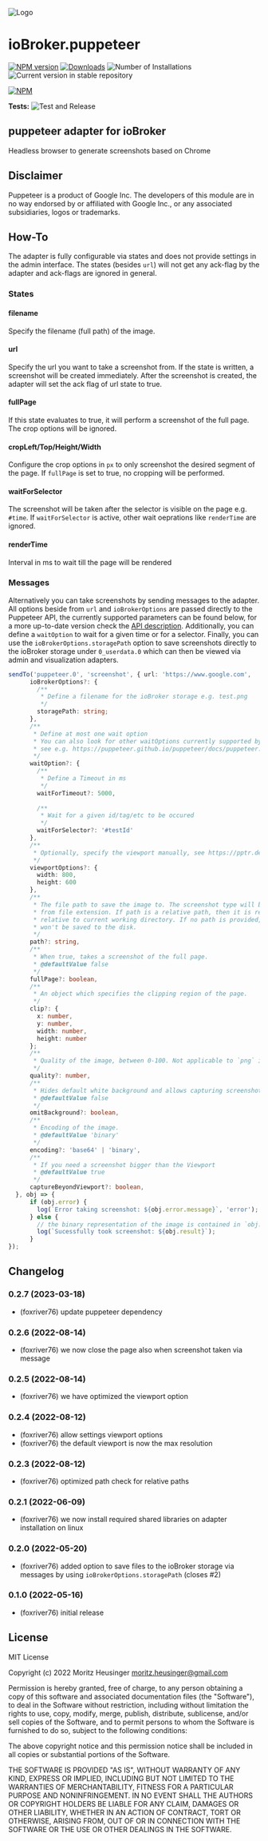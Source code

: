 ![Logo](admin/puppeteer.png)
# ioBroker.puppeteer

[![NPM version](https://img.shields.io/npm/v/iobroker.puppeteer.svg)](https://www.npmjs.com/package/iobroker.puppeteer)
[![Downloads](https://img.shields.io/npm/dm/iobroker.puppeteer.svg)](https://www.npmjs.com/package/iobroker.puppeteer)
![Number of Installations](https://iobroker.live/badges/puppeteer-installed.svg)
![Current version in stable repository](https://iobroker.live/badges/puppeteer-stable.svg)

[![NPM](https://nodei.co/npm/iobroker.puppeteer.png?downloads=true)](https://nodei.co/npm/iobroker.puppeteer/)

**Tests:** ![Test and Release](https://github.com/foxriver76/ioBroker.puppeteer/workflows/Test%20and%20Release/badge.svg)

## puppeteer adapter for ioBroker

Headless browser to generate screenshots based on Chrome

## Disclaimer
Puppeteer is a product of Google Inc. The developers of this module are in no way endorsed by or affiliated with Google Inc., 
or any associated subsidiaries, logos or trademarks.

## How-To
The adapter is fully configurable via states and does not provide settings in the admin interface.
The states (besides `url`) will not get any ack-flag by the adapter and ack-flags are ignored in general.

### States

#### filename
Specify the filename (full path) of the image.

#### url
Specify the url you want to take a screenshot from. If the state is written, a screenshot will be created immediately.
After the screenshot is created, the adapter will set the ack flag of url state to true.

#### fullPage
If this state evaluates to true, it will perform a screenshot of the full page. The crop options will be ignored.

#### cropLeft/Top/Height/Width
Configure the crop options in `px` to only screenshot the desired segment of the page. 
If `fullPage` is set to true, no cropping will be performed.

#### waitForSelector
The screenshot will be taken after the selector is visible on the page e.g. `#time`. If `waitForSelector` is active, 
other wait oeprations like `renderTime` are ignored.

#### renderTime
Interval in ms to wait till the page will be rendered

### Messages
Alternatively you can take screenshots by sending messages to the adapter.
All options beside from `url` and `ioBrokerOptions` are passed directly to the Puppeteer API, the currently supported parameters can be found
below, for a more up-to-date version check the [API description](https://pptr.dev/api/puppeteer.screenshotoptions). 
Additionally, you can define a `waitOption` to wait for a given time or for a selector. Finally, you can use the `ioBrokerOptions.storagePath` 
option to save screenshots directly to the ioBroker storage under `0_userdata.0` which can then be viewed via admin and visualization adapters.

```typescript
sendTo('puppeteer.0', 'screenshot', { url: 'https://www.google.com',
      ioBrokerOptions?: {
        /**
         * Define a filename for the ioBroker storage e.g. test.png
         */
        storagePath: string;
      },
      /**
       * Define at most one wait option
       * You can also look for other waitOptions currently supported by Puppeteer API
       * see e.g. https://puppeteer.github.io/puppeteer/docs/puppeteer.page.waitforfilechooser
       */
      waitOption?: {
        /**
         * Define a Timeout in ms
         */
        waitForTimeout?: 5000,
    
        /**
         * Wait for a given id/tag/etc to be occured
         */
        waitForSelector?: '#testId'
      },
      /**
       * Optionally, specify the viewport manually, see https://pptr.dev/api/puppeteer.viewport
       */
      viewportOptions?: {
        width: 800,
        height: 600
      },
      /**
       * The file path to save the image to. The screenshot type will be inferred
       * from file extension. If path is a relative path, then it is resolved
       * relative to current working directory. If no path is provided, the image
       * won't be saved to the disk.
       */
      path?: string,
      /**
       * When true, takes a screenshot of the full page.
       * @defaultValue false
       */
      fullPage?: boolean,
      /**
       * An object which specifies the clipping region of the page.
       */
      clip?: {         
        x: number,
        y: number,
        width: number,
        height: number 
      };
      /**
       * Quality of the image, between 0-100. Not applicable to `png` images.
       */
      quality?: number,
      /**
       * Hides default white background and allows capturing screenshots with transparency.
       * @defaultValue false
       */
      omitBackground?: boolean,
      /**
       * Encoding of the image.
       * @defaultValue 'binary'
       */
      encoding?: 'base64' | 'binary',
      /**
       * If you need a screenshot bigger than the Viewport
       * @defaultValue true
       */
      captureBeyondViewport?: boolean,
  }, obj => {
      if (obj.error) {
        log(`Error taking screenshot: ${obj.error.message}`, 'error');
      } else {
        // the binary representation of the image is contained in `obj.result`
        log(`Sucessfully took screenshot: ${obj.result}`);
      }
});
```

## Changelog
<!--
    Placeholder for the next version (at the beginning of the line):
    ### **WORK IN PROGRESS**
-->
### 0.2.7 (2023-03-18)
* (foxriver76) update puppeteer dependency

### 0.2.6 (2022-08-14)
* (foxriver76) we now close the page also when screenshot taken via message

### 0.2.5 (2022-08-14)
* (foxriver76) we have optimized the viewport option

### 0.2.4 (2022-08-12)
* (foxriver76) allow settings viewport options
* (foxriver76) the default viewport is now the max resolution

### 0.2.3 (2022-08-12)
* (foxriver76) optimized path check for relative paths

### 0.2.1 (2022-06-09)
* (foxriver76) we now install required shared libraries on adapter installation on linux

### 0.2.0 (2022-05-20)
* (foxriver76) added option to save files to the ioBroker storage via messages by using `ioBrokerOptions.storagePath` (closes #2)

### 0.1.0 (2022-05-16)
* (foxriver76) initial release

## License
MIT License

Copyright (c) 2022 Moritz Heusinger <moritz.heusinger@gmail.com>

Permission is hereby granted, free of charge, to any person obtaining a copy
of this software and associated documentation files (the "Software"), to deal
in the Software without restriction, including without limitation the rights
to use, copy, modify, merge, publish, distribute, sublicense, and/or sell
copies of the Software, and to permit persons to whom the Software is
furnished to do so, subject to the following conditions:

The above copyright notice and this permission notice shall be included in all
copies or substantial portions of the Software.

THE SOFTWARE IS PROVIDED "AS IS", WITHOUT WARRANTY OF ANY KIND, EXPRESS OR
IMPLIED, INCLUDING BUT NOT LIMITED TO THE WARRANTIES OF MERCHANTABILITY,
FITNESS FOR A PARTICULAR PURPOSE AND NONINFRINGEMENT. IN NO EVENT SHALL THE
AUTHORS OR COPYRIGHT HOLDERS BE LIABLE FOR ANY CLAIM, DAMAGES OR OTHER
LIABILITY, WHETHER IN AN ACTION OF CONTRACT, TORT OR OTHERWISE, ARISING FROM,
OUT OF OR IN CONNECTION WITH THE SOFTWARE OR THE USE OR OTHER DEALINGS IN THE
SOFTWARE.
